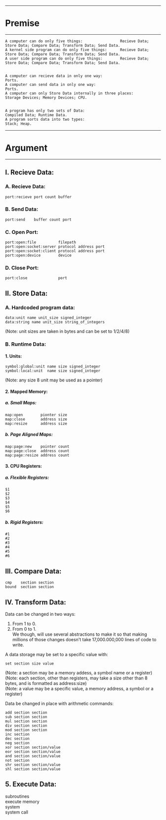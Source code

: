 -------------------------------------------------------------------------------------------------------------------------------  
  
# Premise  
  
-------------------------------------------------------------------------------------------------------------------------------  
  
```
A computer can do only five things:                 Recieve Data; Store Data; Compare Data; Transform Data; Send Data.  
A kernel side program can do only five things:      Recieve Data; Store Data; Compare Data; Transform Data; Send Data.  
A user side program can do only five things:        Recieve Data; Store Data; Compare Data; Transform Data; Send Data.  
  
  
A computer can recieve data in only one way:                      Ports.  
A computer can send data in only one way:                         Ports.  
A computer can only Store Data internally in three places:        Storage Devices; Memory Devices; CPU.  

  
A program has only two sets of Data:                              Compiled Data; Runtime Data.
A program sorts data into two types:                              Stack; Heap.
```
   
-------------------------------------------------------------------------------------------------------------------------------  
  
# Argument   
  
-------------------------------------------------------------------------------------------------------------------------------  
    
   
## I. Recieve Data:    
  
### A. Recieve Data:  
```
port:recieve port count buffer
```
### B. Send Data:  
```
port:send    buffer count port  
```
### C. Open Port:  
```
port:open:file          filepath  
port:open:socket:server protocol address port  
port:open:socket:client protocol address port  
port:open:device        device
```
### D. Close Port:  
```
port:close              port  
```
## II. Store Data:    
  
### A. Hardcoded program data:  
```
data:unit name unit_size signed_integer  
data:string name unit_size string_of_integers
```
(Note: unit sizes are taken in bytes and can be set to 1/2/4/8)  
  
### B. Runtime Data:  
  
#### 1. Units:  
```
symbol:global:unit name size signed_integer
symbol:local:unit  name size signed_integer
```
(Note: any size 8 unit may be used as a pointer)  
  
#### 2. Mapped Memory:  
  
##### a. Small Maps:  
```
map:open        pionter size    
map:close       address size  
map:resize      address size  
```
##### b. Page Aligned Maps:  
```
map:page:new    pointer count  
map:page:close  address count  
map:page:resize address count  
``` 
#### 3. CPU Registers:  
  
##### a. Flexible Registers:  
```
$1  
$2  
$3  
$4  
$5  
$6  
```
##### b. Rigid Registers:  
```
#1  
#2  
#3  
#4  
#5  
#6
```
## III. Compare Data:  
```  
cmp    section section
bound  section section
 ``` 
## IV. Transform Data:  
  
Data can be changed in two ways:  
  1. From 1 to 0.  
  2. From 0 to 1.  
We though, will use several abstractions to make it so that making millions of those changes doesn't take 17,000.000,000 lines of code to write.  
  
A data storage may be set to a specific value with:  
```
set section size value
```
(Note: a section may be a memory addess, a symbol name or a register)  
(Note: each section, other than registers, may take a size other than 8 bytes, and is formatted as address:size)  
(Note: a value may be a specific value, a memory address, a symbol or a register)  
  
Data be changed in place with arithmetic commands:    
```
add section section
sub section section
mul section section
div section section
mod section section
inc section
dec section
neg section
xor section section/value
eor section section/value
and section section/value
not section
shr section section/value
shl section section/value
```
  
## 5. Execute Data:  
  
subroutines  
execute memory   
system  
system call  



